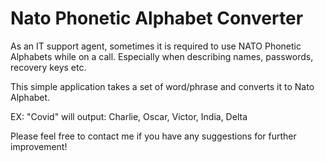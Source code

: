 # Nato Phonetic Alphabet Converter
As an IT support agent, sometimes it is required to use NATO Phonetic Alphabets while on a call. 
Especially when describing names, passwords, recovery keys etc.

This simple application takes a set of word/phrase and converts it to Nato Alphabet. 

EX: "Covid" will output: Charlie, Oscar, Victor, India, Delta

Please feel free to contact me if you have any suggestions for further improvement!

